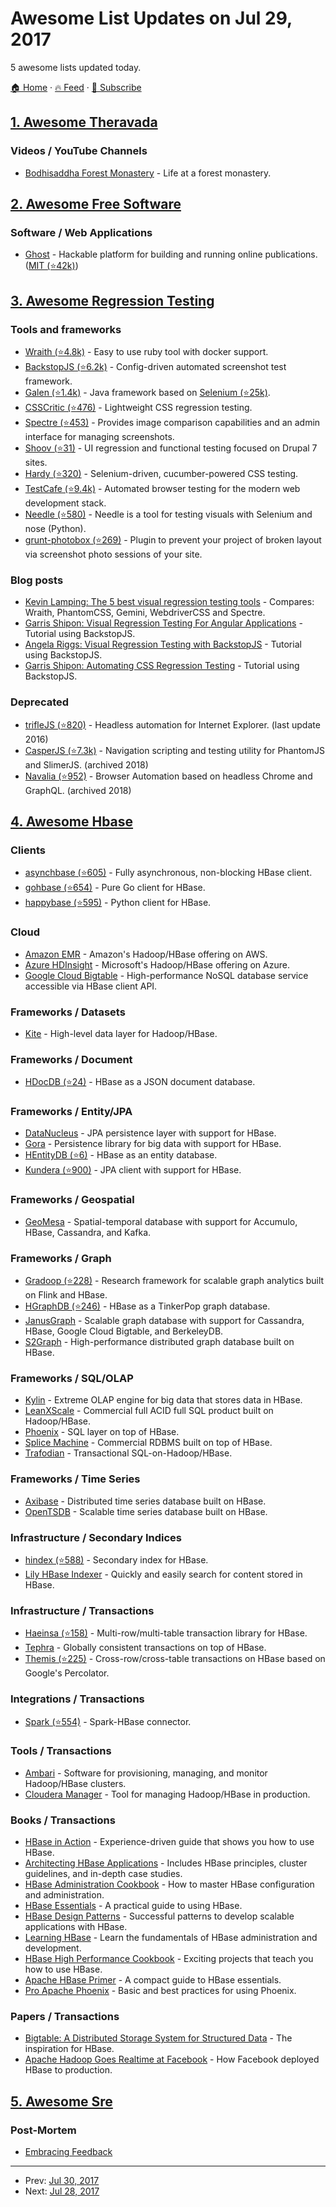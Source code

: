 # Awesome List Updates on Jul 29, 2017

5 awesome lists updated today.

[🏠 Home](/README.md) · [🔥 Feed](https://test.trackawesomelist.com/feed.xml) · [📮 Subscribe](https://trackawesomelist.us17.list-manage.com/subscribe?u=d2f0117aa829c83a63ec63c2f&id=36a103854c)



## [1. Awesome Theravada](/content/johnjago/awesome-theravada/README.md)

### Videos / YouTube Channels

*   [Bodhisaddha Forest Monastery](https://www.youtube.com/channel/UCCNZfA9m6Q8DZ7V192QMu1Q) - Life at a forest monastery.

## [2. Awesome Free Software](/content/johnjago/awesome-free-software/README.md)

### Software / Web Applications

*   [Ghost](https://ghost.org/) - Hackable platform for building and running online publications. ([MIT (⭐42k)](https://github.com/TryGhost/Ghost/blob/master/LICENSE))

## [3. Awesome Regression Testing](/content/mojoaxel/awesome-regression-testing/README.md)

### Tools and frameworks

*   [Wraith (⭐4.8k)](https://github.com/BBC-News/wraith) - Easy to use ruby tool with docker support.
*   [BackstopJS (⭐6.2k)](https://github.com/garris/BackstopJS) - Config-driven automated screenshot test framework.
*   [Galen (⭐1.4k)](https://github.com/galenframework/galen) - Java framework based on [Selenium (⭐25k)](https://github.com/SeleniumHQ/selenium).
*   [CSSCritic (⭐476)](https://github.com/cburgmer/csscritic) - Lightweight CSS regression testing.
*   [Spectre (⭐453)](https://github.com/wearefriday/spectre) - Provides image comparison capabilities and an admin interface for managing screenshots.
*   [Shoov (⭐31)](https://github.com/shoov/shoov) - UI regression and functional testing focused on Drupal 7 sites.
*   [Hardy (⭐320)](https://github.com/thingsinjars/Hardy) - Selenium-driven, cucumber-powered CSS testing.
*   [TestCafe (⭐9.4k)](https://github.com/DevExpress/testcafe) - Automated browser testing for the modern web development stack.
*   [Needle (⭐580)](https://github.com/python-needle/needle) - Needle is a tool for testing visuals with Selenium and nose (Python).
*   [grunt-photobox (⭐269)](https://github.com/stefanjudis/grunt-photobox) - Plugin to prevent your project of broken layout via screenshot photo sessions of your site.

### Blog posts

*   [Kevin Lamping: The 5 best visual regression testing tools](http://www.creativebloq.com/features/the-5-best-visual-regression-testing-tools) - Compares: Wraith, PhantomCSS, Gemini, WebdriverCSS and Spectre.
*   [Garris Shipon: Visual Regression Testing For Angular Applications](https://davidwalsh.name/visual-regression-testing-angular-applications) -  Tutorial using BackstopJS.
*   [Angela Riggs: Visual Regression Testing with BackstopJS](https://www.metaltoad.com/blog/visual-regression-testing-backstopjs) - Tutorial using BackstopJS.
*   [Garris Shipon: Automating CSS Regression Testing](https://css-tricks.com/automating-css-regression-testing/) - Tutorial using BackstopJS.

### Deprecated

*   [trifleJS (⭐820)](https://github.com/sdesalas/trifleJS) - Headless automation for Internet Explorer. (last update 2016)
*   [CasperJS (⭐7.3k)](https://github.com/casperjs/casperjs) - Navigation scripting and testing utility for PhantomJS and SlimerJS. (archived 2018)
*   [Navalia (⭐952)](https://github.com/joelgriffith/navalia) - Browser Automation based on headless Chrome and GraphQL. (archived 2018)

## [4. Awesome Hbase](/content/rayokota/awesome-hbase/README.md)

### Clients

*   [asynchbase (⭐605)](https://github.com/OpenTSDB/asynchbase) - Fully asynchronous, non-blocking HBase client.
*   [gohbase (⭐654)](https://github.com/tsuna/gohbase) - Pure Go client for HBase.
*   [happybase (⭐595)](https://github.com/wbolster/happybase) - Python client for HBase.

### Cloud

*   [Amazon EMR](https://aws.amazon.com/emr/) - Amazon's Hadoop/HBase offering on AWS.
*   [Azure HDInsight](https://azure.microsoft.com/en-us/services/hdinsight/) - Microsoft's Hadoop/HBase offering on Azure.
*   [Google Cloud Bigtable](https://cloud.google.com/bigtable/) - High-performance NoSQL database service accessible via HBase client API.

### Frameworks / Datasets

*   [Kite](http://kitesdk.org) - High-level data layer for Hadoop/HBase.

### Frameworks / Document

*   [HDocDB (⭐24)](https://github.com/rayokota/hdocdb) - HBase as a JSON document database.

### Frameworks / Entity/JPA

*   [DataNucleus](http://www.datanucleus.org) - JPA persistence layer with support for HBase.
*   [Gora](http://gora.apache.org) - Persistence library for big data with support for HBase.
*   [HEntityDB (⭐6)](https://github.com/rayokota/hentitydb) - HBase as an entity database.
*   [Kundera (⭐900)](https://github.com/impetus-opensource/Kundera) - JPA client with support for HBase.

### Frameworks / Geospatial

*   [GeoMesa](http://www.geomesa.org/) - Spatial-temporal database with support for Accumulo, HBase, Cassandra, and Kafka.

### Frameworks / Graph

*   [Gradoop (⭐228)](https://github.com/dbs-leipzig/gradoop) - Research framework for scalable graph analytics built on Flink and HBase.
*   [HGraphDB (⭐246)](https://github.com/rayokota/hgraphdb) - HBase as a TinkerPop graph database.
*   [JanusGraph](http://janusgraph.org/) - Scalable graph database with support for Cassandra, HBase, Google Cloud Bigtable, and BerkeleyDB.
*   [S2Graph](http://s2graph.incubator.apache.org) - High-performance distributed graph database built on HBase.

### Frameworks / SQL/OLAP

*   [Kylin](http://kylin.apache.org) - Extreme OLAP engine for big data that stores data in HBase.
*   [LeanXScale](http://www.leanxcale.com) - Commercial full ACID full SQL product built on Hadoop/HBase.
*   [Phoenix](https://phoenix.apache.org) - SQL layer on top of HBase.
*   [Splice Machine](https://www.splicemachine.com) - Commercial RDBMS built on top of HBase.
*   [Trafodian](http://trafodion.apache.org) - Transactional SQL-on-Hadoop/HBase.

### Frameworks / Time Series

*   [Axibase](http://axibase.com/products/axibase-time-series-database/) - Distributed time series database built on HBase.
*   [OpenTSDB](http://opentsdb.net) - Scalable time series database built on HBase.

### Infrastructure / Secondary Indices

*   [hindex (⭐588)](https://github.com/Huawei-Hadoop/hindex) - Secondary index for HBase.
*   [Lily HBase Indexer](http://ngdata.github.io/hbase-indexer/) - Quickly and easily search for content stored in HBase.

### Infrastructure / Transactions

*   [Haeinsa (⭐158)](https://github.com/VCNC/haeinsa) - Multi-row/multi-table transaction library for HBase.
*   [Tephra](http://tephra.incubator.apache.org) - Globally consistent transactions on top of HBase.
*   [Themis (⭐225)](https://github.com/XiaoMi/themis) - Cross-row/cross-table transactions on HBase based on Google's Percolator.

### Integrations / Transactions

*   [Spark (⭐554)](https://github.com/hortonworks-spark/shc) - Spark-HBase connector.

### Tools / Transactions

*   [Ambari](https://ambari.apache.org) - Software for provisioning, managing, and monitor Hadoop/HBase clusters.
*   [Cloudera Manager](https://www.cloudera.com/products/product-components/cloudera-manager.html) - Tool for managing Hadoop/HBase in production.

### Books / Transactions

*   [HBase in Action](https://www.manning.com/books/hbase-in-action) - Experience-driven guide that shows you how to use HBase.
*   [Architecting HBase Applications](http://shop.oreilly.com/product/0636920035688.do) - Includes HBase principles, cluster guidelines, and in-depth case studies.
*   [HBase Administration Cookbook](https://www.packtpub.com/big-data-and-business-intelligence/hbase-administration-cookbook) - How to master HBase configuration and administration.
*   [HBase Essentials](https://www.packtpub.com/big-data-and-business-intelligence/hbase-essentials) - A practical guide to using HBase.
*   [HBase Design Patterns](https://www.packtpub.com/big-data-and-business-intelligence/hbase-design-patterns) - Successful patterns to develop scalable applications with HBase.
*   [Learning HBase](https://www.packtpub.com/big-data-and-business-intelligence/learning-hbase) - Learn the fundamentals of HBase administration and development.
*   [HBase High Performance Cookbook](https://www.packtpub.com/big-data-and-business-intelligence/hbase-high-performance-cookbook) - Exciting projects that teach you how to use HBase.
*   [Apache HBase Primer](http://www.apress.com/us/book/9781484224236) - A compact guide to HBase essentials.
*   [Pro Apache Phoenix](http://www.apress.com/us/book/9781484223697) - Basic and best practices for using Phoenix.

### Papers / Transactions

*   [Bigtable: A Distributed Storage System for Structured Data](https://static.googleusercontent.com/media/research.google.com/en//archive/bigtable-osdi06.pdf) - The inspiration for HBase.
*   [Apache Hadoop Goes Realtime at Facebook](https://pdfs.semanticscholar.org/865a/215390cd49af9e4941e03107120e631dcaa0.pdf) - How Facebook deployed HBase to production.

## [5. Awesome Sre](/content/dastergon/awesome-sre/README.md)

### Post-Mortem

*   [Embracing Feedback](https://blog.heptio.com/embracing-feedback-2fd703da714f)

---

- Prev: [Jul 30, 2017](/content/2017/07/30/README.md)
- Next: [Jul 28, 2017](/content/2017/07/28/README.md)